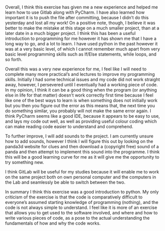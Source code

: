 Overall, I think this exercise has given me a new experience and helped me learn how to use Gitlab along with PyCharm. I have also learned how important it is to push the file after committing, because I didn’t do this yesterday and lost all my work! On a positive note, though, I believe it was better to make the mistake at this stage on a much smaller project, than at a later date in a much bigger project. I think this has been a useful introduction to programming for me however it has shown me that I have a long way to go, and a lot to learn. I have used python in the past however it was at a very basic level, of which I cannot remember much apart from very basic level programming skills such as If/Else statements, while loops, and so forth.  

Overall this was a very new experience for me, I feel like I will need to complete many more practical’s and lectures to improve my programming skills. Initially I had some technical issues and my code did not work straight away, however, I persevered until I eventually had a working piece of code. In my opinion, I think it can be a good thing when the program (or anything else in life for that matter) doesn’t work correctly first time because I feel like one of the best ways to learn is when something does not initially work but you then you figure out the error as this means that, the next time you do something similar, you probably will not make the same error again.  I think PyCharm seems like a good IDE, because it appears to be easy to use, and lays my code out well, as well as providing useful colour coding which can make reading code easier to understand and comprehend.  

To further improve, I will add sounds to the project. I am currently unsure how to add sounds, however I think I will figure this out by looking on the panda3d website for clues and then download a (copyright free) sound of a panda and then attempt to implement this sound into the programme. I think this will be a good learning curve for me as it will give me the opportunity to try something new.  

I think GitLab will be useful for my studies because it will enable me to work on the same project both on own personal computer and the computers in the Lab and seamlessly be able to switch between the two.    

In summary I think this exercise was a good introduction to python. My only criticism of the exercise is that the code is comparatively difficult to everyone’s assumed starting knowledge of programming (nothing), and the code is not always simple to understand. I feel like it is more of an exercise that allows you to get used to the software involved, and where and how to write various pieces of code, as a pose to the actual understanding the fundamentals of how and why the code works.  
